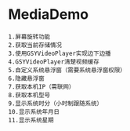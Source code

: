 # MediaDemo
	1.屏幕旋转功能
	2.获取当前存储情况
	3.使用GSYVideoPlayer实现边下边播
	4.GSYVideoPlayer清楚视频缓存
	5.自定义系统悬浮窗（需要系统悬浮窗权限）
	6.隐藏悬浮窗
	7.获取本机IP（需联网）
	8.获取本机型号
	9.显示系统时分（小时制跟随系统）
	10.显示系统年月日
	11.显示系统星期
